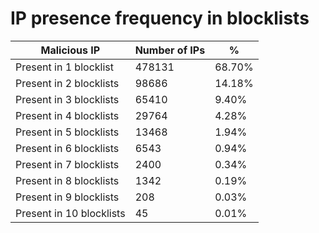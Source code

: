 # IP presence frequency in blocklists
| Malicious IP | Number of IPs | % |
|----|----|----|
| Present in 1 blocklist | 478131 | 68.70% |
| Present in 2 blocklists | 98686 | 14.18% |
| Present in 3 blocklists | 65410 | 9.40% |
| Present in 4 blocklists | 29764 | 4.28% |
| Present in 5 blocklists | 13468 | 1.94% |
| Present in 6 blocklists | 6543 | 0.94% |
| Present in 7 blocklists | 2400 | 0.34% |
| Present in 8 blocklists | 1342 | 0.19% |
| Present in 9 blocklists | 208 | 0.03% |
| Present in 10 blocklists | 45 | 0.01% |
